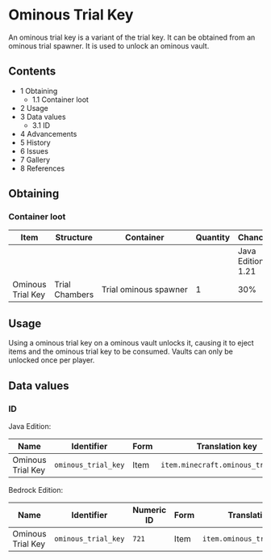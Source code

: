 # Ominous Trial Key
An ominous trial key is a variant of the trial key. It can be obtained from an ominous trial spawner. It is used to unlock an ominous vault.

## Contents
- 1 Obtaining
	- 1.1 Container loot
- 2 Usage
- 3 Data values
	- 3.1 ID
- 4 Advancements
- 5 History
- 6 Issues
- 7 Gallery
- 8 References

## Obtaining
### Container loot
| Item              | Structure      | Container             | Quantity | Chance            |
|-------------------|----------------|-----------------------|----------|-------------------|
|                   |                |                       |          | Java Edition 1.21 |
| Ominous Trial Key | Trial Chambers | Trial ominous spawner | 1        | 30%               |

## Usage
Using a ominous trial key on a ominous vault unlocks it, causing it to eject items and the ominous trial key to be consumed. Vaults can only be unlocked once per player.

## Data values
### ID
Java Edition:

| Name              | Identifier          | Form | Translation key                    |
|-------------------|---------------------|------|------------------------------------|
| Ominous Trial Key | `ominous_trial_key` | Item | `item.minecraft.ominous_trial_key` |

Bedrock Edition:

| Name              | Identifier          | Numeric ID | Form | Translation key               |
|-------------------|---------------------|------------|------|-------------------------------|
| Ominous Trial Key | `ominous_trial_key` | `721`      | Item | `item.ominous_trial_key.name` |

